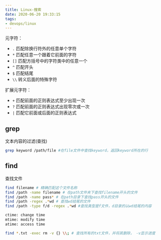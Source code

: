 ```yaml
---
title: Linux-搜索
date: 2020-06-20 19:33:15
tags: 
- devops/linux
---
```


元字符：

-   `.` 匹配除换行符外的任意单个字符
-   `*` 匹配任意一个跟着它前面的字符
-   `[]` 匹配方括号中的字符类中的任意一个
-   `^` 匹配开头
-   `$` 匹配结尾
-   `\\` 转义后面的特殊字符

扩展元字符：

-   `+` 匹配前面的正则表达式至少出现一次
-   `?` 匹配前面的正则表达式出现零次或一次
-   `|` 匹配它前面或后面的正则表达式

## grep

文本内容的过滤(查找)

```bash
grep keyword /path/file #在file文件中查找keyword，返回keyword所在的行
```

## find

查找文件

```bash
find filename # 精确匹配这个文件名称
find /path -name filename # 在path文件夹下查找filename开头的文件
find /path -name pass* # 在path目录下查找pass开头的文件
find /path -regex .*wd # 查找wd结尾的文件
find /path -type f/d -regex .*wd #查找类型是f文件，d目录的以wd结尾的内容

ctime: change time
mtime: modify time
atime: access time

find *.txt -exec rm -v {} \\; # 查找所有的txt文件，并将其删除， -v显示进度
```